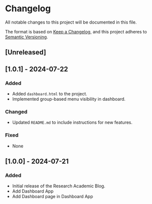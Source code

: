 # Changelog

All notable changes to this project will be documented in this file.

The format is based on [Keep a Changelog](https://keepachangelog.com/en/1.0.0/), and this project adheres to [Semantic Versioning](https://semver.org/spec/v2.0.0.html).

## [Unreleased]

## [1.0.1] - 2024-07-22

### Added
- Added `dashboard.html` to the project.
- Implemented group-based menu visibility in dashboard.

### Changed
- Updated `README.md` to include instructions for new features.

### Fixed
- None

## [1.0.0] - 2024-07-21

### Added
- Initial release of the Research Academic Blog.
- Add Dashboard App
- Add Dashboard page in Dashboard App
